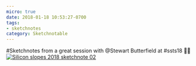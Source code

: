 ```yaml
---
micro: true
date: 2018-01-18 10:53:27-0700
tags:
- sketchnotes
category: Sketchnotable
---
```


#Sketchnotes from a great session with @Stewart Butterfield at #ssts18 ✍🏼 [![Silicon slopes 2018 sketchnote 02](https://media.bennorris.org/images/sketchnotable/uploads/2018/c8320b6d9d.jpg)](https://media.bennorris.org/images/sketchnotable/uploads/2018/c8320b6d9d.jpg)